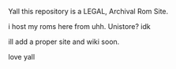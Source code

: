 Yall this repository is a LEGAL, Archival Rom Site.

i host my roms here from uhh.
Unistore?
idk

ill add a proper site and wiki soon.

love yall
